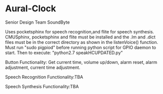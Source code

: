 # Aural-Clock
Senior Design Team SoundByte

Uses pocketsphinx for speech recognition,and flite for speech synthesis.
CMUSphinx, pocketsphinx and flite must be installed and the .lm and .dict files must be in the correct directory as shown in the listenVoice() function. 
Must run "sudo pigpiod" before running python script for GPIO daemon to start.
Then to execute: "python2.7 speakHCUPDATED.py"


Button Functionality: Get current time, volume up/down, alarm reset, alarm adjustment, current time adjustment.



Speech Recognition Functionality:TBA



Speech Synthesis Functionality:TBA

